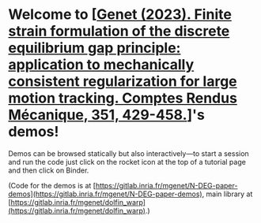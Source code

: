 # Welcome to [[Genet (2023). Finite strain formulation of the discrete equilibrium gap principle: application to mechanically consistent regularization for large motion tracking. Comptes Rendus Mécanique, 351, 429-458.](https://doi.org/10.5802/crmeca.228)]'s demos!

Demos can be browsed statically but also interactively—to start a session and run the code just click on the rocket icon at the top of a tutorial page and then click on Binder.

(Code for the demos is at [https://gitlab.inria.fr/mgenet/N-DEG-paper-demos](https://gitlab.inria.fr/mgenet/N-DEG-paper-demos), main library at [https://gitlab.inria.fr/mgenet/dolfin_warp](https://gitlab.inria.fr/mgenet/dolfin_warp).)
